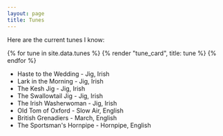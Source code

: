 ```yaml
---
layout: page
title: Tunes
---
```


Here are the current tunes I know:

<div class="card_box">
{% for tune in site.data.tunes %}
{% render "tune_card", title: tune %}
{% endfor %}
</div>

* Haste to the Wedding - Jig, Irish
* Lark in the Morning - Jig, Irish
* The Kesh Jig - Jig, Irish
* The Swallowtail Jig - Jig, Irish
* The Irish Washerwoman - Jig, Irish
* Old Tom of Oxford - Slow Air, English
* British Grenadiers - March, English
* The Sportsman's Hornpipe - Hornpipe, English
